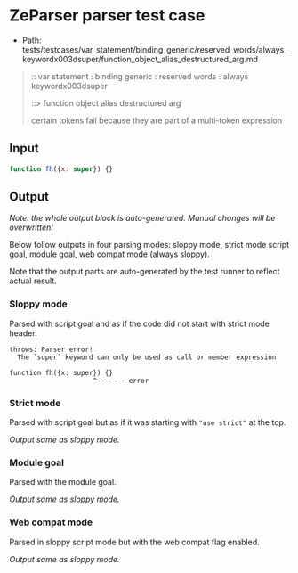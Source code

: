# ZeParser parser test case

- Path: tests/testcases/var_statement/binding_generic/reserved_words/always_keywordx003dsuper/function_object_alias_destructured_arg.md

> :: var statement : binding generic : reserved words : always keywordx003dsuper
>
> ::> function object alias destructured arg
>
> certain tokens fail because they are part of a multi-token expression

## Input

`````js
function fh({x: super}) {}
`````

## Output

_Note: the whole output block is auto-generated. Manual changes will be overwritten!_

Below follow outputs in four parsing modes: sloppy mode, strict mode script goal, module goal, web compat mode (always sloppy).

Note that the output parts are auto-generated by the test runner to reflect actual result.

### Sloppy mode

Parsed with script goal and as if the code did not start with strict mode header.

`````
throws: Parser error!
  The `super` keyword can only be used as call or member expression

function fh({x: super}) {}
                     ^------- error
`````

### Strict mode

Parsed with script goal but as if it was starting with `"use strict"` at the top.

_Output same as sloppy mode._

### Module goal

Parsed with the module goal.

_Output same as sloppy mode._

### Web compat mode

Parsed in sloppy script mode but with the web compat flag enabled.

_Output same as sloppy mode._

